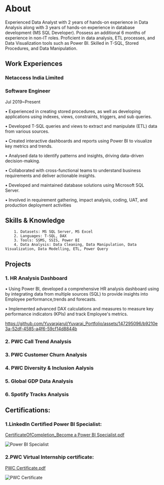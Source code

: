 # About

Experienced Data Analyst with 2 years of hands-on experience in Data Analysis along with 3 years of hands-on experience in database development (MS SQL Developer). Possess an additional 6 months of experience in non-IT roles. Proficient in data analysis, ETL processes, and Data Visualization tools such as Power BI. Skilled in T-SQL, Stored Procedures, and Data Manipulation.

## Work Experiences
### Netaccess India Limited

### Software Engineer

Jul 2019~Present 

•	Experienced in creating stored procedures, as well as developing applications using indexes, views, constraints, triggers, and sub queries. 

•	Developed T-SQL queries and views to extract and manipulate (ETL) data from various sources.

•	Created interactive dashboards and reports using Power BI to visualize key metrics and trends.

•	Analysed data to identify patterns and insights, driving data-driven decision-making.

•	Collaborated with cross-functional teams to understand business requirements and deliver actionable insights.

•	Developed and maintained database solutions using Microsoft SQL Server.

•	Involved in requirement gathering, impact analysis, coding, UAT, and production deployment activities


## Skills & Knowledge

        1. Datasets: MS SQL Server, MS Excel
        2. Languages: T-SQL, DAX
        3. Tools: SSMS, SSIS, Power BI
        4. Data Analysis: Data Cleaning, Data Manipulation, Data Visualization, Data Modelling, ETL, Power Query


## Projects

### 1. HR Analysis Dashboard

•	Using Power BI, developed a comprehensive HR analysis dashboard using by integrating data from multiple sources (SQL) to provide insights into Employee performance,trends and forecasts. 

•	Implemented advanced DAX calculations and measures to measure key performance indicators (KPIs) and track Employee's metrics.

https://github.com/Yuvarajarul/Yuvaraj_Portfolio/assets/147295096/b9210e3a-52df-4585-a4f6-59cf14d8844b

    
### 2. PWC Call Trend Analysis

### 3. PWC Customer Churn Analysis

### 4. PWC Diversity & Inclusion Aalysis

### 5. Global GDP Data Analysis 

### 6. Spotify Tracks Analysis
        
## Certifications:

### 	1.LinkedIn Certified Power BI Specialist: 

[CertificateOfCompletion_Become a Power BI Specialist.pdf](https://github.com/Yuvarajarul/Yuvaraj_Portfolio/files/15022864/CertificateOfCompletion_Become.a.Power.BI.Specialist.pdf)

![Power BI Specialist](https://github.com/Yuvarajarul/Yuvaraj_Portfolio/assets/147295096/9d6c818b-3fb7-40b0-9e96-ff81c861a1bb)

###     2.PWC Virtual Internship certificate:

[PWC Certificate.pdf](https://github.com/Yuvarajarul/Yuvaraj_Portfolio/files/15022866/PWC.Certificate.pdf)

![PWC Certificate](https://github.com/Yuvarajarul/Yuvaraj_Portfolio/assets/147295096/ae1bffd7-8086-4432-8884-9a5d86cc45b4)





